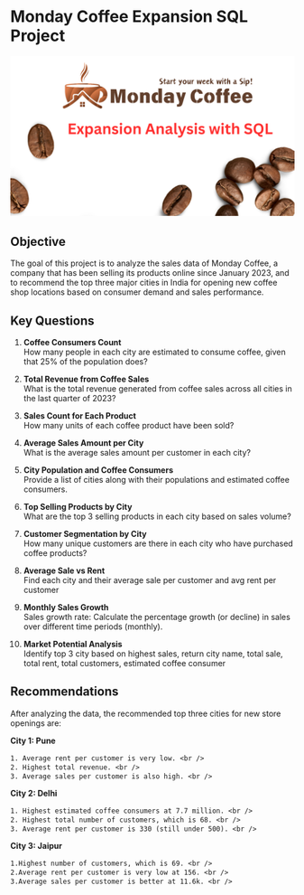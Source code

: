 # Monday Coffee Expansion SQL Project

![logo](https://github.com/Yasinmohamedtp/Monday-Coffee-Project/blob/main/Monday%20coffee%20logo.png)




## Objective
The goal of this project is to analyze the sales data of Monday Coffee, a company that has been selling its products online since January 2023, and to recommend the top three major cities in India for opening new coffee shop locations based on consumer demand and sales performance.

## Key Questions 
1. **Coffee Consumers Count** <br />
   How many people in each city are estimated to consume coffee, given that 25% of the population does?
   
3. **Total Revenue from Coffee Sales** <br />
   What is the total revenue generated from coffee sales across all cities in the last quarter of 2023?
   
5. **Sales Count for Each Product**  <br />
   How many units of each coffee product have been sold?
   
7. **Average Sales Amount per City**  <br />
   What is the average sales amount per customer in each city?
   
9. **City Population and Coffee Consumers**  <br />
   Provide a list of cities along with their populations and estimated coffee consumers.
   
11. **Top Selling Products by City**  <br />
   What are the top 3 selling products in each city based on sales volume?

13. **Customer Segmentation by City**  <br />
   How many unique customers are there in each city who have purchased coffee products?

15. **Average Sale vs Rent**  <br />
   Find each city and their average sale per customer and avg rent per customer

17. **Monthly Sales Growth**  <br />
   Sales growth rate: Calculate the percentage growth (or decline) in sales over different time periods (monthly).

19. **Market Potential Analysis**  <br />
    Identify top 3 city based on highest sales, return city name, total sale, total rent, total customers, estimated coffee consumer
    


## Recommendations

After analyzing the data, the recommended top three cities for new store openings are:

**City 1: Pune** <br />

    1. Average rent per customer is very low. <br />
    2. Highest total revenue. <br />
    3. Average sales per customer is also high. <br />
**City 2: Delhi** <br />

    1. Highest estimated coffee consumers at 7.7 million. <br />
    2. Highest total number of customers, which is 68. <br />
    3. Average rent per customer is 330 (still under 500). <br />
**City 3: Jaipur** <br />

    1.Highest number of customers, which is 69. <br />
    2.Average rent per customer is very low at 156. <br />
    3.Average sales per customer is better at 11.6k. <br />
    


